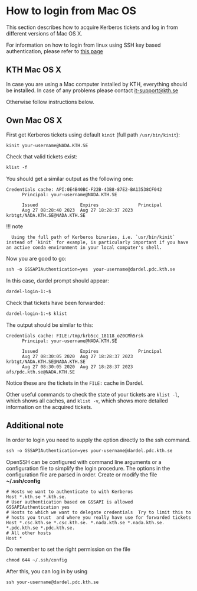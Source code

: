 

# How to login from Mac OS

This section describes how to acquire Kerberos tickets and log in from different versions of Mac OS X.

For information on how to login from linux using SSH key based authentication, please refer to [this page](./ssh_login.md#linux-and-macos)

## KTH Mac OS X

In case you are using a Mac computer installed by KTH, everything
should be installed.
In case of any problems please contact [it-support@kth.se](mailto:it-support@kth.se)

Otherwise follow instructions below.

## Own Mac OS X

First get Kerberos tickets using default `kinit` (full path `/usr/bin/kinit`):

```default
kinit your-username@NADA.KTH.SE
```

Check that valid tickets exist:

```default
klist -f
```

You should get a similar output as the following one:

```text
Credentials cache: API:0E4B40BC-F22B-43B8-87E2-BA13538CF042
      Principal: your-username@NADA.KTH.SE

      Issued                Expires               Principal
      Aug 27 08:28:40 2023  Aug 27 18:28:37 2023  krbtgt/NADA.KTH.SE@NADA.KTH.SE
```

!!! note

      Using the full path of Kerberos binaries, i.e. `usr/bin/kinit` instead of `kinit` for example, is particularly important if you have an active conda environment in your local computer's shell.

Now you are good to go:

```default
ssh -o GSSAPIAuthentication=yes  your-username@dardel.pdc.kth.se
```

In this case, dardel prompt should appear:

```default
dardel-login-1:~$
```

Check that tickets have been forwarded:

```default
dardel-login-1:~$ klist
```

The output should be similar to this:

```text
Credentials cache: FILE:/tmp/krb5cc_18118_oZ0CMh5rsk
      Principal: your-username@NADA.KTH.SE

      Issued                Expires               Principal
      Aug 27 08:30:05 2020  Aug 27 18:28:37 2023  krbtgt/NADA.KTH.SE@NADA.KTH.SE
      Aug 27 08:30:05 2020  Aug 27 18:28:37 2023  afs/pdc.kth.se@NADA.KTH.SE
```

Notice these are the tickets in the `FILE:` cache in Dardel.

Other useful commands to check the state of your tickets are `klist -l`, which shows all caches, and `klist -v`, which shows more detailed information on the acquired tickets.

## Additional note 

In order to login you need to supply the option directly to the ssh command.

```default
ssh -o GSSAPIAuthentication=yes your-username@dardel.pdc.kth.se
```

OpenSSH can be configured with command line arguments or a configuration file to simplify the login procedure. The options in the configuration file are parsed in order. Create or modify the file **~/.ssh/config**

```text
# Hosts we want to authenticate to with Kerberos
Host *.kth.se *.kth.se.
# User authentication based on GSSAPI is allowed
GSSAPIAuthentication yes
# Hosts to which we want to delegate credentials  Try to limit this to
# hosts you trust  and where you really have use for forwarded tickets 
Host *.csc.kth.se *.csc.kth.se. *.nada.kth.se *.nada.kth.se. *.pdc.kth.se *.pdc.kth.se.
# All other hosts
Host *
```

Do remember to set the right permission on the file

```default
chmod 644 ~/.ssh/config
```

After this, you can log in by using

```default
ssh your-username@dardel.pdc.kth.se
```
